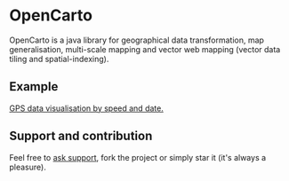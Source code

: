 # OpenCarto
OpenCarto is a java library for geographical data transformation, map generalisation, multi-scale mapping and vector web mapping (vector data tiling and spatial-indexing).

## Example

[GPS data visualisation by speed and date.](https://jgaffuri.github.io/OpenCarto/src/main/javascript/gps.html)

## Support and contribution

Feel free to [ask support](https://github.com/jgaffuri/OpenCarto/issues/new), fork the project or simply star it (it's always a pleasure).

